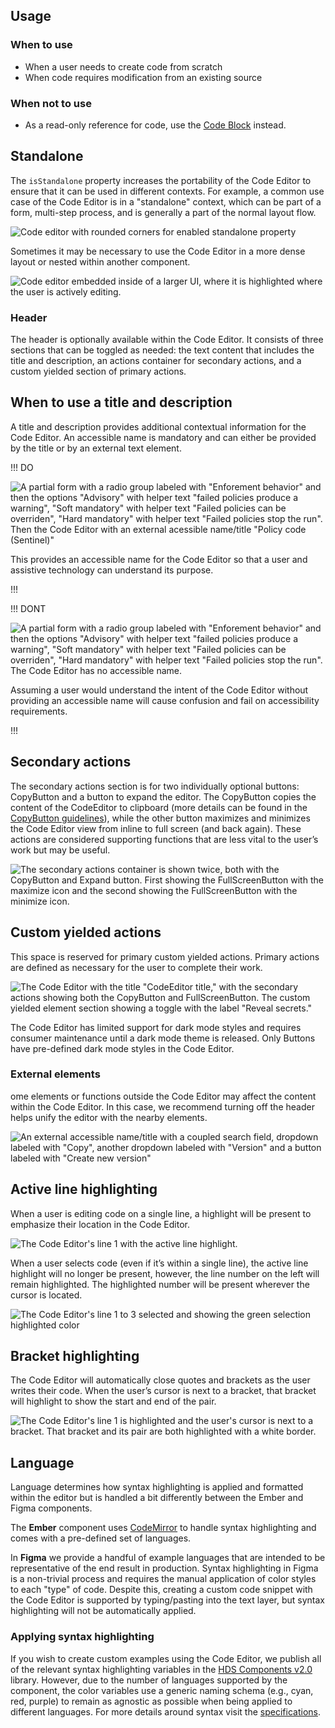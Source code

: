 ## Usage

### When to use

- When a user needs to create code from scratch
- When code requires modification from an existing source

### When not to use

- As a read-only reference for code, use the [Code Block](/components/code-block) instead.

## Standalone

The `isStandalone` property increases the portability of the Code Editor to ensure that it can be used in different contexts. For example, a common use case of the Code Editor is in a "standalone" context, which can be part of a form, multi-step process, and is generally a part of the normal layout flow.

![Code editor with rounded corners for enabled standalone property](/assets/components/code-editor/code-editor-rounded-standalone.png)

Sometimes it may be necessary to use the Code Editor in a more dense layout or nested within another component.

![Code editor embedded inside of a larger UI, where it is highlighted where the user is actively editing.](/assets/components/code-editor/code-editor-block-level.png.png)

### Header

The header is optionally available within the Code Editor. It consists of three sections that can be toggled as needed: the text content that includes the title and description, an actions container for secondary actions, and a custom yielded section of primary actions.

## When to use a title and description

A title and description provides additional contextual information for the Code Editor. An accessible name is mandatory and can either be provided by the title or by an external text element.

!!! DO

![A partial form with a radio group labeled with "Enforement behavior" and then the options "Advisory" with helper text "failed policies produce a warning", "Soft mandatory" with helper text "Failed policies can be overriden", "Hard mandatory" with helper text "Failed policies stop the run". Then the Code Editor with an external acessible name/title "Policy code (Sentinel)"](/assets/components/code-editor/code-editor-external-do-accessible-name.png)

This provides an accessible name for the Code Editor so that a user and assistive technology can understand its purpose.

!!!

!!! DONT

![A partial form with a radio group labeled with "Enforement behavior" and then the options "Advisory" with helper text "failed policies produce a warning", "Soft mandatory" with helper text "Failed policies can be overriden", "Hard mandatory" with helper text "Failed policies stop the run". The Code Editor has no accessible name.](/assets/components/code-editor/code-editor-external-do-accessible-name.png)

Assuming a user would understand the intent of the Code Editor without providing an accessible name will cause confusion and fail on accessibility requirements.

!!!

## Secondary actions

The secondary actions section is for two individually optional buttons: CopyButton and a button to expand the editor. The CopyButton copies the content of the CodeEditor to clipboard (more details can be found in the [CopyButton guidelines](/components/copy/button)), while the other button maximizes and minimizes the Code Editor view from inline to full screen (and back again). These actions are considered supporting functions that are less vital to the user’s work but may be useful.

![The secondary actions container is shown twice, both with the CopyButton and Expand button. First showing the FullScreenButton with the maximize icon and the second showing the FullScreenButton with the minimize icon.](/assets/components/code-editor/code-editor-secondary-actions.png)

## Custom yielded actions

This space is reserved for primary custom yielded actions. Primary actions are defined as necessary for the user to complete their work.

![The Code Editor with the title "CodeEditor title," with the secondary actions showing both the CopyButton and FullScreenButton. The custom yielded element section showing a toggle with the label "Reveal secrets."](/assets/components/code-editor/code-editor-primary-yielded-actions.png)

The Code Editor has limited support for dark mode styles and requires consumer maintenance until a dark mode theme is released. Only Buttons have pre-defined dark mode styles in the Code Editor.

### External elements

ome elements or functions outside the Code Editor may affect the content within the Code Editor. In this case, we recommend turning off the header helps unify the editor with the nearby elements.

![An external accessible name/title with a coupled search field, dropdown labeled with "Copy", another dropdown labeled with "Version" and a button labeled with "Create new version"](/assets/components/code-editor/code-editor-external-functions.png)


## Active line highlighting

When a user is editing code on a single line, a highlight will be present to emphasize their location in the Code Editor.

![The Code Editor's line 1 with the active line highlight.](/assets/components/code-editor/code-editor-code-active-line.png)

When a user selects code (even if it’s within a single line), the active line highlight will no longer be present, however, the line number on the left will remain highlighted. The highlighted number will be present wherever the cursor is located.

![The Code Editor's line 1 to 3 selected and showing the green selection highlighted color](/assets/components/code-editor/code-editor-code-active-line.png)

## Bracket highlighting

The Code Editor will automatically close quotes and brackets as the user writes their code. When the user’s cursor is next to a bracket, that bracket will highlight to show the start and end of the pair.

![The Code Editor's line 1 is highlighted and the user's cursor is next to a bracket. That bracket and its pair are both highlighted with a white border.](/assets/components/code-editor/code-editor-bracket-highlighting.png)

## Language

Language determines how syntax highlighting is applied and formatted within the editor but is handled a bit differently between the Ember and Figma components.

The **Ember** component uses [CodeMirror](https://codemirror.net/) to handle syntax highlighting and comes with a pre-defined set of languages.

In **Figma** we provide a handful of example languages that are intended to be representative of the end result in production. Syntax highlighting in Figma is a non-trivial process and requires the manual application of color styles to each "type" of code. Despite this, creating a custom code snippet with the Code Editor is supported by typing/pasting into the text layer, but syntax highlighting will not be automatically applied.

### Applying syntax highlighting

If you wish to create custom examples using the Code Editor, we publish all of the relevant syntax highlighting variables in the [HDS Components v2.0](https://www.figma.com/design/iweq3r2Pi8xiJfD9e6lOhF/HDS-Components-v2.0?node-id=67166-37020&t=gWdKy44MzTP4cTRo-1) library. However, due to the number of languages supported by the component, the color variables use a generic naming schema (e.g., cyan, red, purple) to remain as agnostic as possible when being applied to different languages.
For more details around syntax visit the [specifications](https://helios.hashicorp.design/components/code-editor?tab=specifications).
